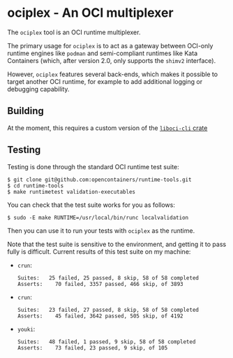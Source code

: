 # ociplex - An OCI multiplexer

The `ociplex` tool is an OCI runtime multiplexer.

The primary usage for `ociplex` is to act as a gateway between OCI-only runtime
engines like `podman` and semi-compliant runtimes like Kata Containers (which,
after version 2.0, only supports the `shimv2` interface).

However, `ociplex` features several back-ends, which makes it possible to target
another OCI runtime, for example to add additional logging or debugging
capability.

## Building

At the moment, this requires a custom version of the [`liboci-cli` crate][oci]

[oci]: https://github.com/c3d/youki/tree/liboci-ociplex


## Testing

Testing is done through the standard OCI runtime test suite:

```
$ git clone git@github.com:opencontainers/runtime-tools.git
$ cd runtime-tools
$ make runtimetest validation-executables
```

You can check that the test suite works for you as follows:

```
$ sudo -E make RUNTIME=/usr/local/bin/runc localvalidation
```

Then you can use it to run your tests with `ociplex` as the runtime.

Note that the test suite is sensitive to the environment, and getting it to
pass fully is difficult. Current results of this test suite on my machine:

* `crun`:
  ```
  Suites:   ​25 failed​, ​25 passed​, ​8 skip​, ​58 of 58 completed
  Asserts:   ​ ​​​70 failed​, ​3357 passed​, ​466 skip​, ​of 3893
  ```

* `crun`:
  ```
  Suites:   ​23 failed​, ​27 passed​, ​8 skip​, ​58 of 58 completed
  Asserts:   ​ ​​​45 failed​, ​3642 passed​, ​505 skip​, ​of 4192
  ```

* `youki`:
  ```
  Suites:   ​48 failed​, ​1 passed​, ​9 skip​, ​58 of 58 completed
  Asserts:   ​ ​​​73 failed​, ​23 passed​, ​9 skip​, ​of 105
  ```
